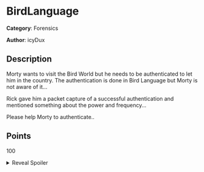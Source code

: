 # BirdLanguage

**Category**: Forensics

**Author**: icyDux

## Description
Morty wants to visit the Bird World but he needs to be authenticated to let him in the country.  The authentication is done in Bird Language but Morty is not aware of it...

Rick gave him a packet capture of a successful authentication and mentioned something about the power and frequency...

Please help Morty to authenticate..

## Points

100

<details>
<summary>Reveal Spoiler</summary>
Run sol.py
</details>
